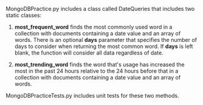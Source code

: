 MongoDBPractice.py includes a class called DateQueries that includes two static classes:

 1. ****most_frequent_word**** finds the most commonly used word in a collection with documents containing a date value and an array of words. There is an optional ****days**** parameter that specifies the number of days to consider when returning the most common word. If ****days**** is left blank, the function will consider all data regardless of date.

 2. ****most_trending_word**** finds the word that's usage has increased the most in the past 24 hours relative to the 24 hours before that in a collection with documents containing a date value and an array of words.

MongoDBPracticeTests.py includes unit tests for these two methods.
